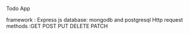 Todo App

framework : Express js
database: mongodb and postgresql
Http request methods :GET POST PUT DELETE PATCH
